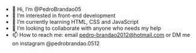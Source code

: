 - 👋 Hi, I’m @PedroBrandao05
- 👀 I’m interested in front-end development
- 🌱 I’m currently learning HTML, CSS and JavaScript
- 💞️ I’m looking to collaborate with anyone who needs my help
- 📫 How to reach me: email pedro-brandao2012@hotmail.com or DM me on instagram @pedrobrandao.0512
